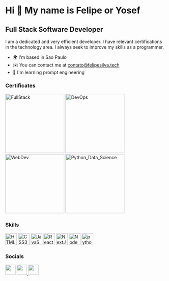 Hi 👋 My name is Felipe or Yosef
=======================

Full Stack Software Developer
-----------------------------

I am a dedicated and very efficient developer. I have relevant certifications in the technology area. I always seek to improve my skills as a programmer.

* 🌍  I'm based in Sao Paulo
* ✉️  You can contact me at [contato@felipesilva.tech](mailto:contato@felipesilva.tech)
* 🧠  I'm learning prompt engineering

### Certificates

<p align="left">
<a href="https://www.coursera.org/account/accomplishments/professional-cert/4ZSXDWNT6D7Z" target="_blank" rel="noreferrer"><img src="https://felipesilva.carrd.co/assets/images/gallery01/6efa448c.png?v=2ccbb92b" width="185" height="185" alt="FullStack" /></a>
<a href="https://www.coursera.org/account/accomplishments/specialization/59AWCNW9V99P" target="_blank" rel="noreferrer"><img src="https://felipesilva.carrd.co/assets/images/gallery01/e804f218.png?v=2ccbb92b" width="185" height="185" alt="DevOps" /></a>
<a href="https://www.coursera.org/account/accomplishments/verify/M5AK958ZW27L" target="_blank" rel="noreferrer"><img src="https://felipesilva.carrd.co/assets/images/gallery01/26668dee.png?v=2ccbb92b" width="185" height="185" alt="WebDev" /></a>
<a href="https://www.coursera.org/account/accomplishments/verify/5E33JTQYMD68" target="_blank" rel="noreferrer"><img src="https://felipesilva.carrd.co/assets/images/gallery01/f5353e99.png?v=2ccbb92b" width="185" height="185" alt="Python_Data_Science" /></a>
</p>


### Skills

<p align="left">
<a href="https://developer.mozilla.org/en-US/docs/Glossary/HTML5" target="_blank" rel="noreferrer"><img src="https://raw.githubusercontent.com/danielcranney/readme-generator/main/public/icons/skills/html5-colored.svg" width="36" height="36" alt="HTML5" /></a>
<a href="https://www.w3.org/TR/CSS/#css" target="_blank" rel="noreferrer"><img src="https://raw.githubusercontent.com/danielcranney/readme-generator/main/public/icons/skills/css3-colored.svg" width="36" height="36" alt="CSS3" /></a>
<a href="https://developer.mozilla.org/en-US/docs/Web/JavaScript" target="_blank" rel="noreferrer"><img src="https://raw.githubusercontent.com/danielcranney/readme-generator/main/public/icons/skills/javascript-colored.svg" width="36" height="36" alt="JavaScript" /></a>
<a href="https://reactjs.org/" target="_blank" rel="noreferrer"><img src="https://raw.githubusercontent.com/danielcranney/readme-generator/main/public/icons/skills/react-colored.svg" width="36" height="36" alt="React" /></a>
<a href="https://nextjs.org/docs" target="_blank" rel="noreferrer"><img src="https://raw.githubusercontent.com/danielcranney/readme-generator/main/public/icons/skills/nextjs-colored.svg" width="36" height="36" alt="NextJs" /></a>
<a href="https://nodejs.org/en/" target="_blank" rel="noreferrer"><img src="https://raw.githubusercontent.com/danielcranney/readme-generator/main/public/icons/skills/nodejs-colored.svg" width="36" height="36" alt="NodeJS" /></a>
<a href="https://www.python.org/" target="_blank" rel="noreferrer"><img src="https://raw.githubusercontent.com/danielcranney/readme-generator/main/public/icons/skills/python-colored.svg" width="36" height="36" alt="python" /></a>
</p>

### Socials

<p align="left"> <a href="https://www.github.com/felipeOliveira-1" target="_blank" rel="noreferrer"><img src="https://raw.githubusercontent.com/danielcranney/readme-generator/main/public/icons/socials/github.svg" width="32" height="32" /></a> <a href="https://twitter.com/Yosef_Oliveira" target="_blank" rel="noreferrer"><img src="https://raw.githubusercontent.com/danielcranney/readme-generator/main/public/icons/socials/twitter.svg" width="32" height="32" /> <a href="https://www.linkedin.com/in/felipe-de-oliveira-s/" target="_blank" rel="noreferrer"><img src="https://raw.githubusercontent.com/danielcranney/readme-generator/main/public/icons/socials/linkedin.svg" width="32" height="32" /></a></p>


